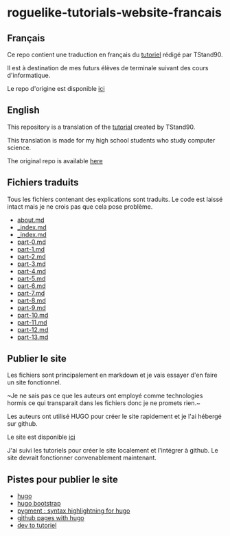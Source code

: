 # roguelike-tutorials-website-francais

## Français

Ce repo contient une traduction en français du [tutoriel](http://rogueliketutorials.com/)
rédigé par TStand90.

Il est à destination de mes futurs élèves de terminale suivant des cours d'informatique.

Le repo d'origine est disponible [ici](https://github.com/TStand90/roguelike-tutorials-website)

## English

This repository is a translation of the [tutorial](http://rogueliketutorials.com/) created by TStand90.

This translation is made for my high school students who study computer science.

The original repo is available [here](https://github.com/TStand90/roguelike-tutorials-website)

## Fichiers traduits

Tous les fichiers contenant des explications sont traduits.
Le code est laissé intact mais je ne crois pas que cela pose problème.

* [about.md](./content/about.md)
* [_index.md](./content/_index.md)
* [_index.md](./content/tutorials/tcod/_index.md)
* [part-0.md](./content/tutorials/tcod/part-0.md)
* [part-1.md](./content/tutorials/tcod/part-1.md)
* [part-2.md](./content/tutorials/tcod/part-2.md)
* [part-3.md](./content/tutorials/tcod/part-3.md)
* [part-4.md](./content/tutorials/tcod/part-4.md)
* [part-5.md](./content/tutorials/tcod/part-5.md)
* [part-6.md](./content/tutorials/tcod/part-6.md)
* [part-7.md](./content/tutorials/tcod/part-7.md)
* [part-8.md](./content/tutorials/tcod/part-8.md)
* [part-9.md](./content/tutorials/tcod/part-9.md)
* [part-10.md](./content/tutorials/tcod/part-10.md)
* [part-11.md](./content/tutorials/tcod/part-11.md)
* [part-12.md](./content/tutorials/tcod/part-12.md)
* [part-13.md](./content/tutorials/tcod/part-13.md)

## Publier le site

Les fichiers sont principalement en markdown et je vais essayer d'en faire
un site fonctionnel.

~Je ne sais pas ce que les auteurs ont employé comme technologies hormis
ce qui transparait dans les fichiers donc je ne promets rien.~

Les auteurs ont utilisé HUGO pour créer le site rapidement et je l'ai hébergé sur github.

Le site est disponible [ici](https://qkzk.github.io)

J'ai suivi les tutoriels pour créer le site localement et l'intégrer à github. Le site devrait fonctionner
convenablement maintenant.

## Pistes pour publier le site

* [hugo](https://gohugo.io/getting-started/installing)
* [hugo bootstrap](https://themes.gohugo.io//theme/hugo-bootstrap/)
* [pygment : syntax highlightning for hugo](http://pygments.org/)
* [github pages with hugo](https://gohugo.io/hosting-and-deployment/hosting-on-github/)
* [dev to tutoriel](https://dev.to/dgavlock/creating-a-hugo-site-on-github-pages-3cjo)
